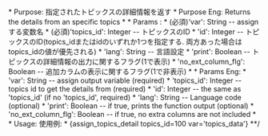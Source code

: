 <?php
/**
 *  Smarty {assign_topics_detail} function plugin
 *  --------------------------------
 *  Author: 金川 正樹 <kanagawa@diverta.co.jp>
 *  Purpose: 指定されたトピックスの詳細情報を返す
 *  Purpose Eng: Returns the details from an specific topics
 *
 *  Params :
 *      (必須)'var': String -- assignする変数名
 *      (必須)'topics_id': Integer -- トピックスのID
 *      'id': Integer -- トピックスのID(topics_idまたはidのいずれか1つを指定する. 両方あった場合はtopics_idの値が優先される)
 *      'lang': String -- 言語設定
 *      'print': Boolean -- トピックスの詳細情報の出力に関するフラグ(1で表示)
 *      'no_ext_column_flg': Boolean -- 追加カラムの表示に関するフラグ(1で非表示)
 *
 *  Params Eng:
 *      'var': String -- assign output variable (required)
 *      'topics_id': Integer -- topics id to get the details from (required)
 *      'id': Integer -- the same as 'topics_id' (if no 'topics_id', required)
 *      'lang': String -- Language code (optional)
 *      'print': Boolean --  if true, prints the function output (optional)
 *      'no_ext_column_flg': Boolean -- if true, no extra columns are not included
 *
 *  Usage: 使用例:
 *      {assign_topics_detail topics_id=100 var='topics_data'}
 **/
